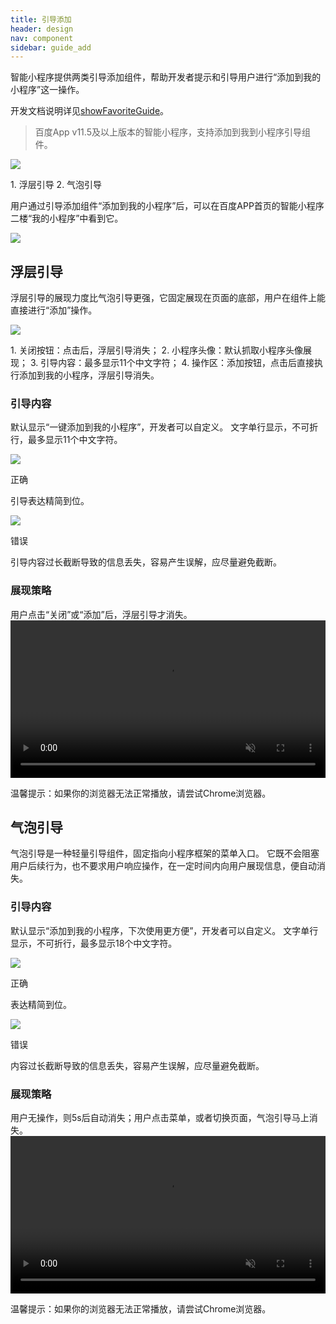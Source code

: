 ```yaml
---
title: 引导添加
header: design
nav: component
sidebar: guide_add
---
```

智能小程序提供两类引导添加组件，帮助开发者提示和引导用户进行“添加到我的小程序”这一操作。

开发文档说明详见<a href="http://smartprogram.baidu.com/docs/develop/api/nacomponent/#showFavoriteGuide/"  target="_blank">showFavoriteGuide</a>。
> 百度App v11.5及以上版本的智能小程序，支持添加到我到小程序引导组件。

<div class="m-doc-custom-examples">
	<div class="m-doc-custom-examples-correct">
		<img src="../../../img/design/component/guide_add/1.png">
	<p class="m-doc-custom-examples-text">1. 浮层引导
	2. 气泡引导</p>
	</div>
</div>

用户通过引导添加组件“添加到我的小程序”后，可以在百度APP首页的智能小程序二楼“我的小程序”中看到它。
<div class="m-doc-custom-examples">
	<div class="m-doc-custom-examples-correct">
		<img src="../../../img/design/component/guide_add/2.png">
	</div>
</div>

## 浮层引导
浮层引导的展现力度比气泡引导更强，它固定展现在页面的底部，用户在组件上能直接进行“添加”操作。
<div class="m-doc-custom-examples"><div class="m-doc-custom-examples-correct"><img src="../../../img/design/component/guide_add/3.png">
		<p class="m-doc-custom-examples-text">1. 关闭按钮：点击后，浮层引导消失；
	2. 小程序头像：默认抓取小程序头像展现；
3. 引导内容：最多显示11个中文字符；
4. 操作区：添加按钮，点击后直接执行添加到我的小程序，浮层引导消失。</p></div></div>

### 引导内容
默认显示“一键添加到我的小程序”，开发者可以自定义。
文字单行显示，不可折行，最多显示11个中文字符。

<div class="m-doc-custom-examples">
	<div class="m-doc-custom-examples-correct">
		<img src="../../../img/design/component/guide_add/4-1.png">
		<p class="m-doc-custom-examples-title">正确</p><p class="m-doc-custom-examples-text">引导表达精简到位。</p>
	</div>
	<div class="m-doc-custom-examples-error ">
		<img src="../../../img/design/component/guide_add/4-2.png">
		<p class="m-doc-custom-examples-title">错误</p><p class="m-doc-custom-examples-text">引导内容过长截断导致的信息丢失，容易产生误解，应尽量避免截断。</p>
	</div>
</div>

### 展现策略
用户点击“关闭”或“添加”后，浮层引导才消失。
<video width="100%" muted autoplay="autoplay" loop="loop"  src="../../../img/design/component/guide_add/5.mp4"/>
你的浏览器不支持该视频播放
</video>
<p class="m-doc-custom-examples-text">温馨提示：如果你的浏览器无法正常播放，请尝试Chrome浏览器。</p>

## 气泡引导
气泡引导是一种轻量引导组件，固定指向小程序框架的菜单入口。
它既不会阻塞用户后续行为，也不要求用户响应操作，在一定时间内向用户展现信息，便自动消失。

### 引导内容
默认显示“添加到我的小程序，下次使用更方便”，开发者可以自定义。
文字单行显示，不可折行，最多显示18个中文字符。
<div class="m-doc-custom-examples">
	<div class="m-doc-custom-examples-correct">
		<img src="../../../img/design/component/guide_add/6-1.png">
		<p class="m-doc-custom-examples-title">正确</p><p class="m-doc-custom-examples-text">表达精简到位。</p>
	</div>
	<div class="m-doc-custom-examples-error ">
		<img src="../../../img/design/component/guide_add/6-2.png">
		<p class="m-doc-custom-examples-title">错误</p><p class="m-doc-custom-examples-text">内容过长截断导致的信息丢失，容易产生误解，应尽量避免截断。</p>
	</div>
</div>

### 展现策略
用户无操作，则5s后自动消失；用户点击菜单，或者切换页面，气泡引导马上消失。
<video width="100%" muted autoplay="autoplay" loop="loop"  src="../../../img/design/component/guide_add/7.mp4"/>
你的浏览器不支持该视频播放
</video>
<p class="m-doc-custom-examples-text">温馨提示：如果你的浏览器无法正常播放，请尝试Chrome浏览器。</p>

